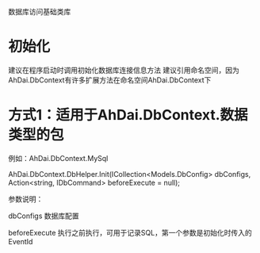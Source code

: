 数据库访问基础类库

# 初始化
建议在程序启动时调用初始化数据库连接信息方法
建议引用命名空间，因为AhDai.DbContext有许多扩展方法在命名空间AhDai.DbContext下

# 方式1：适用于AhDai.DbContext.数据类型的包
例如：AhDai.DbContext.MySql

AhDai.DbContext.DbHelper.Init(ICollection<Models.DbConfig> dbConfigs, Action<string, IDbCommand> beforeExecute = null);

参数说明：

dbConfigs 数据库配置

beforeExecute 执行之前执行，可用于记录SQL，第一个参数是初始化时传入的EventId
